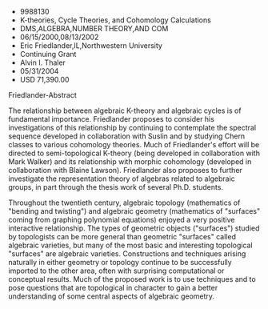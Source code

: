 
* 9988130
* K-theories, Cycle Theories, and Cohomology Calculations
* DMS,ALGEBRA,NUMBER THEORY,AND COM
* 06/15/2000,08/13/2002
* Eric Friedlander,IL,Northwestern University
* Continuing Grant
* Alvin I. Thaler
* 05/31/2004
* USD 71,390.00

Friedlander-Abstract

The relationship between algebraic K-theory and algebraic cycles is of
fundamental importance. Friedlander proposes to consider his investigations of
this relationship by continuing to contemplate the spectral sequence developed
in collaboration with Suslin and by studying Chern classes to various cohomology
theories. Much of Friedlander's effort will be directed to semi-topological
K-theory (being developed in collaboration with Mark Walker) and its
relationship with morphic cohomology (developed in collaboration with Blaine
Lawson). Friedlander also proposes to further investigate the representation
theory of algebras related to algebraic groups, in part through the thesis work
of several Ph.D. students.

Throughout the twentieth century, algebraic topology (mathematics of "bending
and twisting") and algebraic geometry (mathematics of "surfaces" coming from
graphing polynomial equations) enjoyed a very positive interactive relationship.
The types of geometric objects ("surfaces") studied by topologists can be more
general than geometric "surfaces" called algebraic varieties, but many of the
most basic and interesting topological "surfaces" are algebraic varieties.
Constructions and techniques arising naturally in either geometry or topology
continue to be successfully imported to the other area, often with surprising
computational or conceptual results. Much of the proposed work is to use
techniques and to pose questions that are topological in character to gain a
better understanding of some central aspects of algebraic geometry.


